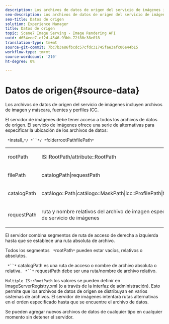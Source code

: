 ```yaml
---
description: Los archivos de datos de origen del servicio de imágenes incluyen archivos de imagen y máscara, fuentes y perfiles ICC.
seo-description: Los archivos de datos de origen del servicio de imágenes incluyen archivos de imagen y máscara, fuentes y perfiles ICC.
seo-title: Datos de origen
solution: Experience Manager
title: Datos de origen
topic: Scene7 Image Serving - Image Rendering API
uuid: d654eee7-ef2d-4546-93bb-72f80c38e018
translation-type: tm+mt
source-git-commit: 7bc7b3a86fbcdc57cfdc31745fae3afc06e44b15
workflow-type: tm+mt
source-wordcount: '210'
ht-degree: 0%

---
```



# Datos de origen{#source-data}

Los archivos de datos de origen del servicio de imágenes incluyen archivos de imagen y máscara, fuentes y perfiles ICC.

El servidor de imágenes debe tener acceso a todos los archivos de datos de origen. El servicio de imágenes ofrece una serie de alternativas para especificar la ubicación de los archivos de datos:

` *`install_`*/ *``*/ *`folderrootPathfilePath`*`

<table id="simpletable_26686444C7EF46D6BC4C0490C8010BF9"> 
 <tr class="strow"> 
  <td class="stentry"> <p><span class="codeph"> <span class="varname"> rootPath</span></span> </p></td> 
  <td class="stentry"> <p><span class="codeph"> IS::RootPath/attribute::RootPath</span> </p></td> 
 </tr> 
 <tr class="strow"> 
  <td class="stentry"> <p><span class="codeph"> <span class="varname"> filePath  </span></span> </p></td> 
  <td class="stentry"> <p><span class="codeph"> catalogPath|requestPath</span> </p></td> 
 </tr> 
 <tr class="strow"> 
  <td class="stentry"> <p><span class="codeph"> <span class="varname"> catalogPath</span></span> </p></td> 
  <td class="stentry"> <p><span class="codeph"> catálogo::Path|catálogo::MaskPath|icc::ProfilePath|font::FontPath|font::MetricsPath</span> </p></td> 
 </tr> 
 <tr class="strow"> 
  <td class="stentry"> <p><span class="codeph"> <span class="varname"> requestPath</span></span> </p></td> 
  <td class="stentry"> <p><span class="codeph"> ruta y nombre relativos del archivo de imagen especificados en una solicitud HTTP de servicio de imágenes</span> </p></td> 
 </tr> 
</table>

El servidor combina segmentos de ruta de acceso de derecha a izquierda hasta que se establece una ruta absoluta de archivo.

Todos los segmentos ` *`rootPath`*` pueden estar vacíos, relativos o absolutos.

` *``*` catalogPath es una ruta de acceso o nombre de archivo absoluta o relativa. ` *``*` requestPath debe ser una ruta/nombre de archivo relativo.

`Multiple IS::RootPath` los valores se pueden definir en ImageServerRegistry.xml (o a través de la interfaz de administración). Esto permite que los archivos de datos de origen se distribuyan en varios sistemas de archivos. El servidor de imágenes intentará rutas alternativas en el orden especificado hasta que se encuentre el archivo de datos.

Se pueden agregar nuevos archivos de datos de cualquier tipo en cualquier momento sin detener el servidor.
